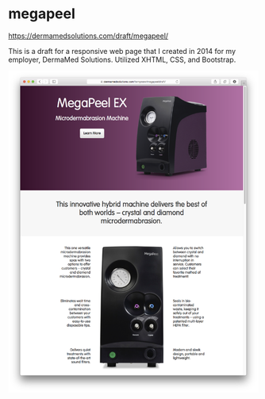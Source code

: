 megapeel
================

https://dermamedsolutions.com/draft/megapeel/

This is a draft for a responsive web page that I created in 2014 for my employer, DermaMed Solutions.  Utilized XHTML, CSS, and Bootstrap.

![screenshot](https://raw.githubusercontent.com/iamveronica/megapeel/master/megapeel.png)
